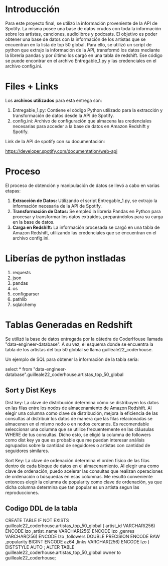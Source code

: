 # Introducción

Para este proyecto final, se utilizó la información proveniente de la API de Spotify. La misma posee una base de datos crudos con toda la información sobre los artistas, canciones, audiolibros y podcasts. El objetivo es poder obtener una base de datos con la información de los artistas que se encuentran en la lista de top 50 global. Para ello, se utilizó un script de python que extrajo la información de la API, transformó los datos mediante la librería pandas y por último los cargó en una tabla de redshift. Ese código se puede encontrar en el archivo Entregable_1.py y las credenciales en el archivo config.ini. 

# Files + Links

Los **archivos utilizados** para esta entrega son:

 1. Entregable_1.py: Contiene el código Python utilizado para la extracción y transformación de datos desde la API de Spotify.
 2. config.ini: Archivo de configuración que almacena las credenciales necesarias para acceder a la base de datos en Amazon Redshift y Spotify.

Link de la API de spotify con su documentación:

https://developer.spotify.com/documentation/web-api

# Proceso

El proceso de obtención y manipulación de datos se llevó a cabo en varias etapas:

 1. **Extracción de Datos:** Utilizando el script Entregable_1.py, se extrajo la información necesaria de la API de Spotify.
 2. **Transformación de Datos:** Se empleó la librería Pandas en Python para procesar y transformar los datos extraídos, preparándolos para su carga en la base de datos.
 3. **Carga en Redshift:** La información procesada se cargó en una tabla de Amazon Redshift, utilizando las credenciales que se encuentran en el archivo config.ini.

# Liberías de python instladas
 1. requests
 2. json
 3. pandas
 4. os
 5. configparser
 6. pathlib
 7. sqlalchemy

# Tablas Generadas en Redshift
Se utilizó la base de datos entregada por la cátedra de CoderHouse llamada "data-engineer-database". A su vez, el esquema donde se encuentra la tabla de los artistas del top 50 globlal se llama guilleale22_coderhouse.

Un ejemplo de SQL para obtener la información de la tabla sería:

select * from "data-engineer-database".guilleale22_coderhouse.artistas_top_50_global

## Sort y Dist Keys
Dist key: La clave de distribución determina cómo se distribuyen los datos en las filas entre los nodos de almacenamiento de Amazon Redshift. Al elegir una columna como clave de distribución, mejora la eficiencia de las consultas al distribuir los datos de manera que las filas relacionadas se almacenen en el mismo nodo o en nodos cercanos. Es recomendable seleccionar una columna que se utilice frecuentemente en las cláusulas WHERE de tus consultas. Dicho esto, se eligió la columna de followers como dist key ya que es probable que me puedan interesar análisis agrupados sobre la cantidad de seguidores o artistas con cantidad de seguidores similares. 

Sort Key: La clave de ordenación determina el orden físico de las filas dentro de cada bloque de datos en el almacenamiento. Al elegir una como clave de ordenación, puedo acelerar las consultas que realizan operaciones de ordenación o búsquedas en esas columnas. Me resultó conveniente entonces elegir la columna de popularity como clave de ordenación, ya que dicha columna determina que tan popular es un artista segun las reproducciones. 

## Codigo DDL de la tabla

CREATE TABLE IF NOT EXISTS guilleale22_coderhouse.artistas_top_50_global
(
	artist_id VARCHAR(256)   ENCODE lzo
	,artist_name VARCHAR(256)   ENCODE lzo
	,genres VARCHAR(256)   ENCODE lzo
	,followers DOUBLE PRECISION   ENCODE RAW
	,popularity BIGINT   ENCODE az64
	,links VARCHAR(256)   ENCODE lzo
)
DISTSTYLE AUTO
;
ALTER TABLE guilleale22_coderhouse.artistas_top_50_global owner to guilleale22_coderhouse;
